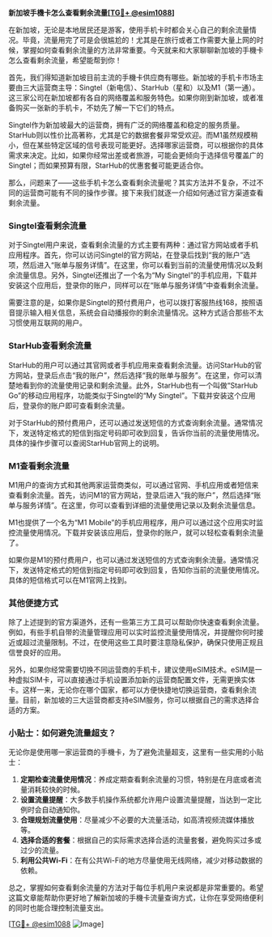 **新加坡手機卡怎么查看剩余流量[[TG💪+ @esim1088](https://t.me/s/esim1088)]**

在新加坡，无论是本地居民还是游客，使用手机卡时都会关心自己的剩余流量情况。毕竟，流量用完了可是会很尴尬的！尤其是在旅行或者工作需要大量上网的时候，掌握如何查看剩余流量的方法非常重要。今天就来和大家聊聊新加坡的手機卡怎么查看剩余流量，希望能帮到你！

首先，我们得知道新加坡目前主流的手機卡供应商有哪些。新加坡的手机卡市场主要由三大运营商主导：Singtel（新电信）、StarHub（星和）以及M1（第一通）。这三家公司在新加坡都有各自的网络覆盖和服务特色。如果你刚到新加坡，或者准备购买一张新的手机卡，不妨先了解一下它们的特点。

Singtel作为新加坡最大的运营商，拥有广泛的网络覆盖和稳定的服务质量。StarHub则以性价比高著称，尤其是它的数据套餐非常受欢迎。而M1虽然规模稍小，但在某些特定区域的信号表现可能更好。选择哪家运营商，可以根据你的具体需求来决定。比如，如果你经常出差或者旅游，可能会更倾向于选择信号覆盖广的Singtel；而如果预算有限，StarHub的优惠套餐可能更适合你。

那么，问题来了——这些手机卡怎么查看剩余流量呢？其实方法并不复杂，不过不同的运营商可能有不同的操作步骤。接下来我们就逐一介绍如何通过官方渠道查看剩余流量。

### Singtel查看剩余流量

对于Singtel用户来说，查看剩余流量的方式主要有两种：通过官方网站或者手机应用程序。首先，你可以访问Singtel的官方网站，在登录后找到“我的账户”选项，然后进入“账单与服务详情”。在这里，你可以看到当前的流量使用情况以及剩余流量信息。另外，Singtel还推出了一个名为“My Singtel”的手机应用，下载并安装这个应用后，登录你的账户，同样可以在“账单与服务详情”中查看剩余流量。

需要注意的是，如果你是Singtel的预付费用户，也可以拨打客服热线168，按照语音提示输入相关信息，系统会自动播报你的剩余流量情况。这种方式适合那些不太习惯使用互联网的用户。

### StarHub查看剩余流量

StarHub的用户可以通过其官网或者手机应用来查看剩余流量。访问StarHub的官方网站，登录后点击“我的账户”，然后选择“我的账单与服务”。在这里，你可以清楚地看到你的流量使用记录和剩余流量。此外，StarHub也有一个叫做“StarHub Go”的移动应用程序，功能类似于Singtel的“My Singtel”。下载并安装这个应用后，登录你的账户即可查看剩余流量。

对于StarHub的预付费用户，还可以通过发送短信的方式查询剩余流量。通常情况下，发送特定格式的短信到指定号码即可收到回复，告诉你当前的流量使用情况。具体的操作步骤可以查阅StarHub官网上的说明。

### M1查看剩余流量

M1用户的查询方式和其他两家运营商类似，可以通过官网、手机应用或者短信来查看剩余流量。首先，访问M1的官方网站，登录后进入“我的账户”，然后选择“账单与服务详情”。在这里，你可以查看到详细的流量使用记录以及剩余流量信息。

M1也提供了一个名为“M1 Mobile”的手机应用程序，用户可以通过这个应用实时监控流量使用情况。下载并安装该应用后，登录你的账户，就可以轻松查看剩余流量了。

如果你是M1的预付费用户，也可以通过发送短信的方式查询剩余流量。通常情况下，发送特定格式的短信到指定号码即可收到回复，告知你当前的流量使用情况。具体的短信格式可以在M1官网上找到。

### 其他便捷方式

除了上述提到的官方渠道外，还有一些第三方工具可以帮助你快速查看剩余流量。例如，有些手机自带的流量管理应用可以实时监控流量使用情况，并提醒你何时接近或超过流量限制。不过，在使用这些工具时要注意隐私保护，确保只使用正规且信誉良好的应用。

另外，如果你经常需要切换不同运营商的手机卡，建议使用eSIM技术。eSIM是一种虚拟SIM卡，可以直接通过手机设置添加新的运营商配置文件，无需更换实体卡。这样一来，无论你在哪个国家，都可以方便快捷地切换运营商，查看剩余流量。目前，新加坡的三大运营商都支持eSIM服务，你可以根据自己的需求选择合适的方案。

### 小贴士：如何避免流量超支？

无论你是使用哪一家运营商的手機卡，为了避免流量超支，这里有一些实用的小贴士：

1. **定期检查流量使用情况**：养成定期查看剩余流量的习惯，特别是在月底或者流量消耗较快的时候。
2. **设置流量提醒**：大多数手机操作系统都允许用户设置流量提醒，当达到一定比例时会自动通知你。
3. **合理规划流量使用**：尽量减少不必要的大流量活动，如高清视频流媒体播放等。
4. **选择合适的套餐**：根据自己的实际需求选择合适的流量套餐，避免购买过多或过少的流量。
5. **利用公共Wi-Fi**：在有公共Wi-Fi的地方尽量使用无线网络，减少对移动数据的依赖。

总之，掌握如何查看剩余流量的方法对于每位手机用户来说都是非常重要的。希望这篇文章能帮助你更好地了解新加坡的手機卡流量查询方式，让你在享受网络便利的同时也能合理控制流量支出。

[[TG💪+ @esim1088](https://t.me/s/esim1088) ![Image](https://i.postimg.cc/4NQfJmqS/Snipaste-2025-05-13-00-14-12.png)]